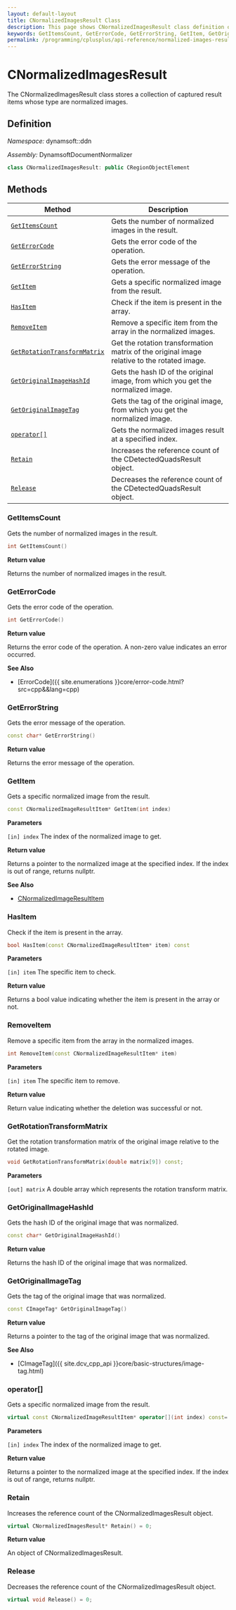 ```yaml
---
layout: default-layout
title: CNormalizedImagesResult Class
description: This page shows CNormalizedImagesResult class definition of Dynamsoft Document Normalizer SDK C++ Edition.
keywords: GetItemsCount, GetErrorCode, GetErrorString, GetItem, GetOriginalImageHashId, GetOriginalImageTag, CNormalizedImagesResult, api reference
permalink: /programming/cplusplus/api-reference/normalized-images-result.html
---
```


# CNormalizedImagesResult

The CNormalizedImagesResult class stores a collection of captured result items whose type are normalized images.

## Definition

*Namespace:* dynamsoft::ddn

*Assembly:* DynamsoftDocumentNormalizer

```cpp
class CNormalizedImagesResult: public CRegionObjectElement
```

## Methods

| Method               | Description |
|----------------------|-------------|
| [`GetItemsCount`](#getitemscount) | Gets the number of normalized images in the result. |
| [`GetErrorCode`](#geterrorcode) | Gets the error code of the operation. |
| [`GetErrorString`](#geterrorstring) | Gets the error message of the operation. |
| [`GetItem`](#getitem) | Gets a specific normalized image from the result. |
| [`HasItem`](#hasitem) | Check if the item is present in the array.|
| [`RemoveItem`](#removeitem) | Remove a specific item from the array in the normalized images.|
| [`GetRotationTransformMatrix`](#getrotationtransformmatrix) | Get the rotation transformation matrix of the original image relative to the rotated image.|
| [`GetOriginalImageHashId`](#getoriginalimagehashid) | Gets the hash ID of the original image, from which you get the normalized image. |
| [`GetOriginalImageTag`](#getoriginalimagetag) | Gets the tag of the original image, from which you get the normalized image. |
| [`operator[]`](#operator) | Gets the normalized images result at a specified index.|
| [`Retain`](#retain) | Increases the reference count of the CDetectedQuadsResult object. |
| [`Release`](#release) | Decreases the reference count of the CDetectedQuadsResult object. |

### GetItemsCount

Gets the number of normalized images in the result.

```cpp
int GetItemsCount()
```

**Return value**

Returns the number of normalized images in the result.

### GetErrorCode

Gets the error code of the operation.

```cpp
int GetErrorCode()
```

**Return value**

Returns the error code of the operation. A non-zero value indicates an error occurred.

**See Also**

* [ErrorCode]({{ site.enumerations }}core/error-code.html?src=cpp&&lang=cpp)

### GetErrorString

Gets the error message of the operation.

```cpp
const char* GetErrorString()
```

**Return value**

Returns the error message of the operation.

### GetItem

Gets a specific normalized image from the result.

```cpp
const CNormalizedImageResultItem* GetItem(int index)
```

**Parameters**

`[in] index` The index of the normalized image to get.

**Return value**

Returns a pointer to the normalized image at the specified index. If the index is out of range, returns nullptr.

**See Also**

* [CNormalizedImageResultItem](normalized-image-result-item.md)

### HasItem

Check if the item is present in the array.

```cpp
bool HasItem(const CNormalizedImageResultItem* item) const
```

**Parameters**

`[in] item` The specific item to check.

**Return value**

Returns a bool value indicating whether the item is present in the array or not.

### RemoveItem

Remove a specific item from the array in the normalized images.

```cpp
int RemoveItem(const CNormalizedImageResultItem* item)
```

**Parameters**

`[in] item` The specific item to remove.

**Return value**

Return value indicating whether the deletion was successful or not.

### GetRotationTransformMatrix

Get the rotation transformation matrix of the original image relative to the rotated image.

```cpp
void GetRotationTransformMatrix(double matrix[9]) const;
```

**Parameters**

`[out] matrix` A double array which represents the rotation transform matrix.


### GetOriginalImageHashId

Gets the hash ID of the original image that was normalized.

```cpp
const char* GetOriginalImageHashId()
```

**Return value**

Returns the hash ID of the original image that was normalized.

### GetOriginalImageTag

Gets the tag of the original image that was normalized.

```cpp
const CImageTag* GetOriginalImageTag()
```

**Return value**

Returns a pointer to the tag of the original image that was normalized.

**See Also**

* [CImageTag]({{ site.dcv_cpp_api }}core/basic-structures/image-tag.html)

### operator[]

Gets a specific normalized image from the result.

```cpp
virtual const CNormalizedImageResultItem* operator[](int index) const= 0
```

**Parameters**

`[in] index` The index of the normalized image to get.

**Return value**

Returns a pointer to the normalized image at the specified index. If the index is out of range, returns nullptr.

### Retain

Increases the reference count of the CNormalizedImagesResult object.

```cpp
virtual CNormalizedImagesResult* Retain() = 0;
```

**Return value**

An object of CNormalizedImagesResult.

### Release

Decreases the reference count of the CNormalizedImagesResult object.

```cpp
virtual void Release() = 0;
```
